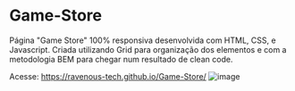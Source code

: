 # Game-Store
Página "Game Store"  100% responsiva desenvolvida com HTML, CSS, e Javascript. Criada utilizando Grid para organização dos elementos e com a metodologia BEM para chegar num resultado de clean code.

Acesse: https://ravenous-tech.github.io/Game-Store/
![image](https://user-images.githubusercontent.com/98185728/195885405-185900b8-2b59-410b-ae15-290caf71ccc6.png)
